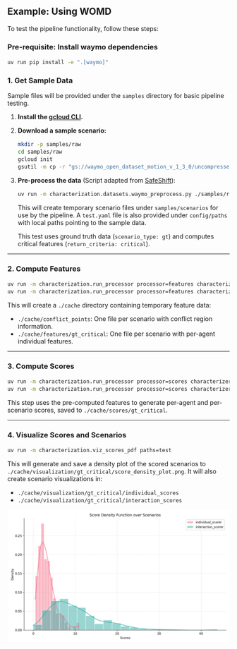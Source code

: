 ## Example: Using WOMD

To test the pipeline functionality, follow these steps:

### Pre-requisite: Install waymo dependencies
```bash
uv run pip install -e ".[waymo]"
```

### 1. Get Sample Data

Sample files will be provided under the `samples` directory for basic pipeline testing.

1. **Install the [gcloud CLI](https://cloud.google.com/sdk/docs/install).**

2. **Download a sample scenario:**
   ```bash
   mkdir -p samples/raw
   cd samples/raw
   gcloud init
   gsutil -m cp -r "gs://waymo_open_dataset_motion_v_1_3_0/uncompressed/scenario/testing/testing.tfrecord-00000-of-00150" .
   ```

3. **Pre-process the data**
   (Script adapted from [SafeShift](https://github.com/cmubig/SafeShift?tab=readme-ov-file#waymo-dataset-preparation)):
   ```bash
   uv run -m characterization.datasets.waymo_preprocess.py ./samples/raw ./samples/scenarios
   ```
   This will create temporary scenario files under `samples/scenarios` for use by the pipeline.
   A `test.yaml` file is also provided under `config/paths` with local paths pointing to the sample data.

   This test uses ground truth data (`scenario_type: gt`) and computes critical features (`return_criteria: critical`).

---

### 2. Compute Features

```bash
uv run -m characterization.run_processor processor=features characterizer=individual_features paths=test
uv run -m characterization.run_processor processor=features characterizer=interaction_features paths=test
```

This will create a `./cache` directory containing temporary feature data:
- `./cache/conflict_points`: One file per scenario with conflict region information.
- `./cache/features/gt_critical`: One file per scenario with per-agent individual features.

---

### 3. Compute Scores

```bash
uv run -m characterization.run_processor processor=scores characterizer=individual_scores paths=test
uv run -m characterization.run_processor processor=scores characterizer=interaction_scores paths=test
```

This step uses the pre-computed features to generate per-agent and per-scenario scores, saved to `./cache/scores/gt_critical`.

---

### 4. Visualize Scores and Scenarios

```bash
uv run -m characterization.viz_scores_pdf paths=test
```

This will generate and save a density plot of the scored scenarios to
`./cache/visualization/gt_critical/score_density_plot.png`.
It will also create scenario visualizations in:
- `./cache/visualization/gt_critical/individual_scores`
- `./cache/visualization/gt_critical/interaction_scores`

<div align="center">
  <img src="../assets/example_pdf.png" alt="Density Plot (PDF)">
</div>
